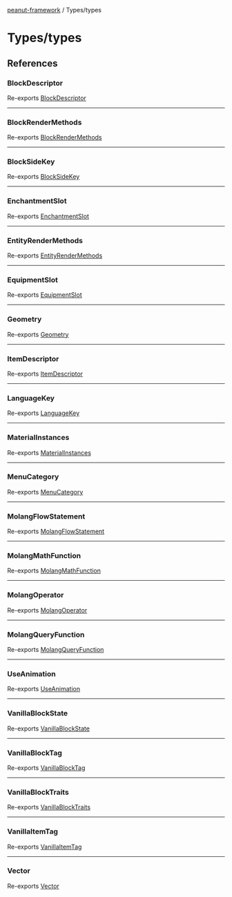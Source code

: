 [peanut-framework](../../modules.md) / Types/types

# Types/types

## References

### BlockDescriptor

Re-exports [BlockDescriptor](../Minecraft/Descriptors/block/type-aliases/BlockDescriptor.md)

***

### BlockRenderMethods

Re-exports [BlockRenderMethods](../Minecraft/Materials/block/type-aliases/BlockRenderMethods.md)

***

### BlockSideKey

Re-exports [BlockSideKey](../Minecraft/Block/sides/type-aliases/BlockSideKey.md)

***

### EnchantmentSlot

Re-exports [EnchantmentSlot](../Minecraft/Enchantment/slot/type-aliases/EnchantmentSlot.md)

***

### EntityRenderMethods

Re-exports [EntityRenderMethods](../Minecraft/Materials/entity/type-aliases/EntityRenderMethods.md)

***

### EquipmentSlot

Re-exports [EquipmentSlot](../Minecraft/Item/equipmentSlot/type-aliases/EquipmentSlot.md)

***

### Geometry

Re-exports [Geometry](../Minecraft/geometry/type-aliases/Geometry.md)

***

### ItemDescriptor

Re-exports [ItemDescriptor](../Minecraft/Descriptors/item/type-aliases/ItemDescriptor.md)

***

### LanguageKey

Re-exports [LanguageKey](../Minecraft/Language/key/type-aliases/LanguageKey.md)

***

### MaterialInstances

Re-exports [MaterialInstances](../Minecraft/material_instances/type-aliases/MaterialInstances.md)

***

### MenuCategory

Re-exports [MenuCategory](../Minecraft/Definitions/menuCategory/type-aliases/MenuCategory.md)

***

### MolangFlowStatement

Re-exports [MolangFlowStatement](../Minecraft/Molang/flowStatements/type-aliases/MolangFlowStatement.md)

***

### MolangMathFunction

Re-exports [MolangMathFunction](../Minecraft/Molang/math/type-aliases/MolangMathFunction.md)

***

### MolangOperator

Re-exports [MolangOperator](../Minecraft/Molang/operators/type-aliases/MolangOperator.md)

***

### MolangQueryFunction

Re-exports [MolangQueryFunction](../Minecraft/Molang/queries/type-aliases/MolangQueryFunction.md)

***

### UseAnimation

Re-exports [UseAnimation](../Minecraft/Item/useAnimation/type-aliases/UseAnimation.md)

***

### VanillaBlockState

Re-exports [VanillaBlockState](../Minecraft/Block/blockStates/type-aliases/VanillaBlockState.md)

***

### VanillaBlockTag

Re-exports [VanillaBlockTag](../Minecraft/Block/tags/type-aliases/VanillaBlockTag.md)

***

### VanillaBlockTraits

Re-exports [VanillaBlockTraits](../Minecraft/Block/traits/type-aliases/VanillaBlockTraits.md)

***

### VanillaItemTag

Re-exports [VanillaItemTag](../Minecraft/Item/tags/type-aliases/VanillaItemTag.md)

***

### Vector

Re-exports [Vector](../Common/vector/type-aliases/Vector.md)
